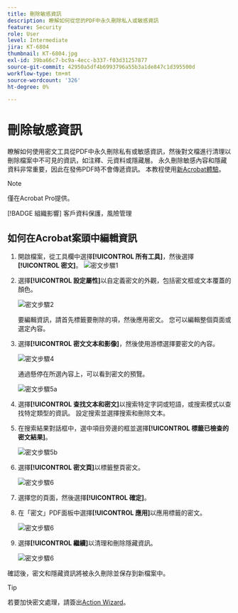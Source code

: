 ```yaml
---
title: 刪除敏感資訊
description: 瞭解如何從您的PDF中永久刪除私人或敏感資訊
feature: Security
role: User
level: Intermediate
jira: KT-6804
thumbnail: KT-6804.jpg
exl-id: 39ba66c7-bc9a-4ecc-b337-f03d31257877
source-git-commit: 42950a5df4b6993796a55b3a1de847c1d395500d
workflow-type: tm+mt
source-wordcount: '326'
ht-degree: 0%

---
```


# 刪除敏感資訊

瞭解如何使用密文工具從PDF中永久刪除私有或敏感資訊，然後對文檔進行清理以刪除檔案中不可見的資訊，如注釋、元資料或隱藏層。 永久刪除敏感內容和隱藏資料非常重要，因此在發佈PDF時不會傳遞資訊。 本教程使用[新Acrobat體驗](../getting-started/new-workspace.md)。

>[!NOTE]
>
>僅在Acrobat Pro提供。

[!BADGE 組織影響]
客戶資料保護，風險管理

## 如何在Acrobat案頭中編輯資訊

1. 開啟檔案，從工具欄中選擇&#x200B;**[!UICONTROL 所有工具]**，然後選擇&#x200B;**[!UICONTROL 密文]**。
   ![密文步驟1](../assets/Redact_1.png)

1. 選擇&#x200B;**[!UICONTROL 設定屬性]**&#x200B;以自定義密文的外觀，包括密文框或文本覆蓋的顏色。

   ![密文步驟2](../assets/Redact_2.png)

   要編輯資訊，請首先標籤要刪除的項，然後應用密文。 您可以編輯整個頁面或選定內容。

1. 選擇&#x200B;**[!UICONTROL 密文文本和影像]**，然後使用游標選擇要密文的內容。

   ![密文步驟4](../assets/Redact_3.png)

   通過懸停在所選內容上，可以看到密文的預覽。

   ![密文步驟5a](../assets/Redact_4.png)

1. 選擇&#x200B;**[!UICONTROL 查找文本和密文]**&#x200B;以搜索特定字詞或短語，或搜索模式以查找特定類型的資訊。 設定搜索並選擇搜索和刪除文本。

1. 在搜索結果對話框中，選中項目旁邊的框並選擇&#x200B;**[!UICONTROL 標籤已檢查的密文結果]**。

   ![密文步驟5b](../assets/Redact_5.png)

1. 選擇&#x200B;**[!UICONTROL 密文頁]**&#x200B;以標籤整頁密文。

   ![密文步驟6](../assets/Redact_6.png)

1. 選擇您的頁面，然後選擇&#x200B;**[!UICONTROL 確定]**。

1. 在「密文」PDF面板中選擇&#x200B;**[!UICONTROL 應用]**&#x200B;以應用標籤的密文。

   ![密文步驟6](../assets/Redact_7.png)

1. 選擇&#x200B;**[!UICONTROL 繼續]**&#x200B;以清理和刪除隱藏資訊。

   ![密文步驟6](../assets/Redact_8.png)

確認後，密文和隱藏資訊將被永久刪除並保存到新檔案中。

>[!TIP]
>
>若要加快密文處理，請簽出[Action Wizard](../advanced-tasks/action.md)。
